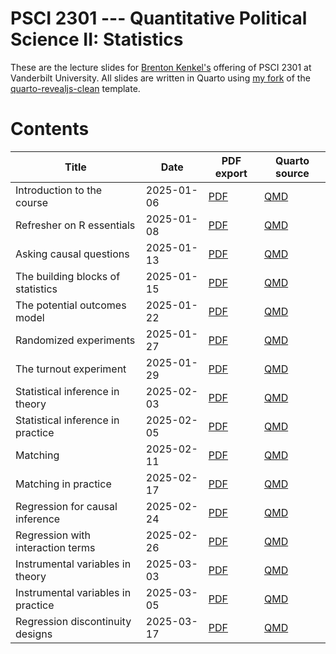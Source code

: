 # PSCI 2301 --- Quantitative Political Science II: Statistics

These are the lecture slides for [Brenton Kenkel's](https://bkenkel.com) offering of PSCI 2301 at Vanderbilt University.
All slides are written in Quarto using [my fork](https://github.com/brentonk/quarto-revealjs-bjk) of the [quarto-revealjs-clean](https://github.com/grantmcdermott/quarto-revealjs-clean) template.

# Contents

| Title                              | Date       | PDF export                                                              | Quarto source                                                           |
| ---------------------------------- | ---------- | ----------------------------------------------------------------------- | ----------------------------------------------------------------------- |
| Introduction to the course         | 2025-01-06 | [PDF](/01_01_course_intro/01_01_course_intro.pdf)                       | [QMD](/01_01_course_intro/01_01_course_intro.qmd)                       |
| Refresher on R essentials          | 2025-01-08 | [PDF](/01_02_r_refresher/01_02_r_refresher.pdf)                         | [QMD](/01_02_r_refresher/01_02_r_refresher.qmd)                         |
| Asking causal questions            | 2025-01-13 | [PDF](/02_01_asking_causal_questions/02_01_asking_causal_questions.pdf) | [QMD](/02_01_asking_causal_questions/02_01_asking_causal_questions.qmd) |
| The building blocks of statistics  | 2025-01-15 | [PDF](/02_02_stats_building_blocks/02_02_stats_building_blocks.pdf)     | [QMD](/02_02_stats_building_blocks/02_02_stats_building_blocks.qmd)     |
| The potential outcomes model       | 2025-01-22 | [PDF](/03_01_potential_outcomes/03_01_potential_outcomes.pdf)           | [QMD](/03_01_potential_outcomes/03_01_potential_outcomes.qmd)           |
| Randomized experiments             | 2025-01-27 | [PDF](/04_01_randomization/04_01_randomization.pdf)                     | [QMD](/04_01_randomization/04_01_randomization.qmd)                     |
| The turnout experiment             | 2025-01-29 | [PDF](/04_02_ggl2008/04_02_ggl2008.pdf)                                 | [QMD](/04_02_ggl2008/04_02_ggl2008.qmd)                                 |
| Statistical inference in theory    | 2025-02-03 | [PDF](/05_01_inference_theory/05_01_inference_theory.pdf)               | [QMD](/05_01_inference_theory/05_01_inference_theory.qmd)               |
| Statistical inference in practice  | 2025-02-05 | [PDF](/05_02_inference_practice/05_02_inference_practice.pdf)           | [QMD](/05_02_inference_practice/05_02_inference_practice.qmd)           |
| Matching                           | 2025-02-11 | [PDF](/06_01_matching/06_01_matching.pdf)                               | [QMD](/06_01_matching/06_01_matching.qmd)                               |
| Matching in practice               | 2025-02-17 | [PDF](/06_02_matching_practice/06_02_matching_practice.pdf)             | [QMD](/06_02_matching_practice/06_02_matching_practice.qmd)             |
| Regression for causal inference    | 2025-02-24 | [PDF](/07_01_regression_theory/07_01_regression_theory.pdf)             | [QMD](/07_01_regression_theory/07_01_regression_theory.qmd)             |
| Regression with interaction terms  | 2025-02-26 | [PDF](/07_02_regression_interactions/07_02_regression_interactions.pdf) | [QMD](/07_02_regression_interactions/07_02_regression_interactions.qmd) |
| Instrumental variables in theory   | 2025-03-03 | [PDF](/08_01_instruments_theory/08_01_instruments_theory.pdf)           | [QMD](/08_01_instruments_theory/08_01_instruments_theory.qmd)           |
| Instrumental variables in practice | 2025-03-05 | [PDF](/08_02_instruments_practice/08_02_instruments_practice.pdf)       | [QMD](/08_02_instruments_practice/08_02_instruments_practice.qmd)       |
| Regression discontinuity designs   | 2025-03-17 | [PDF](/09_01_rdd_theory/09_01_rdd_theory.pdf)                           | [QMD](/09_01_rdd_theory/09_01_rdd_theory.qmd)                           |

